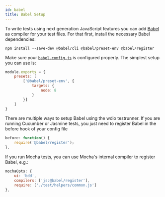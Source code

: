 ```yaml
---
id: babel
title: Babel Setup
---
```


To write tests using next generation JavaScript features you can add [Babel](https://babeljs.io/) as compiler for your test files. For that first, install the necessary Babel dependencies:

    npm install --save-dev @babel/cli @babel/preset-env @babel/register
    

Make sure your [`babel.config.js`](https://babeljs.io/docs/en/config-files) is configured properly. The simplest setup you can use is:

```js
module.exports = {
    presets: [
        ['@babel/preset-env', {
            targets: {
                node: 8
            }
        }]
    ]
}
```

There are multiple ways to setup Babel using the wdio testrunner. If you are running Cucumber or Jasmine tests, you just need to register Babel in the before hook of your config file

```js
before: function() {
    require('@babel/register');
},
```

If you run Mocha tests, you can use Mocha's internal compiler to register Babel, e.g.:

```js
mochaOpts: {
    ui: 'bdd',
    compilers: ['js:@babel/register'],
    require: ['./test/helpers/common.js']
},
```